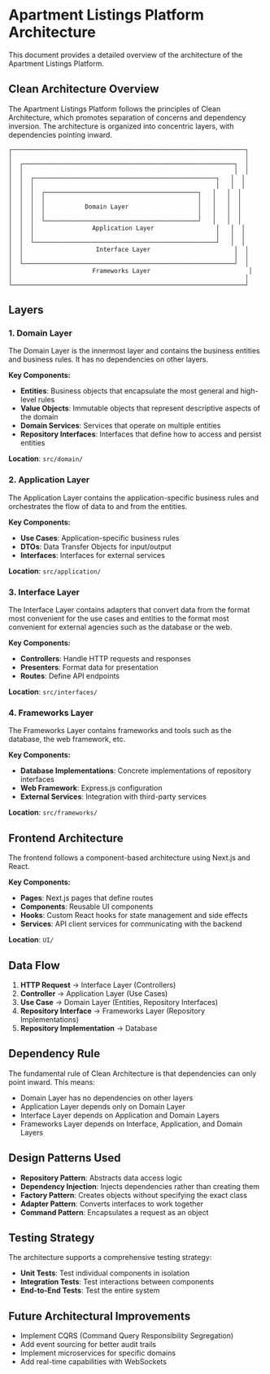 # Apartment Listings Platform Architecture

This document provides a detailed overview of the architecture of the Apartment Listings Platform.

## Clean Architecture Overview

The Apartment Listings Platform follows the principles of Clean Architecture, which promotes separation of concerns and dependency inversion. The architecture is organized into concentric layers, with dependencies pointing inward.

```
┌────────────────────────────────────────────────────────────────┐
│                                                                │
│  ┌──────────────────────────────────────────────────────────┐  │
│  │                                                          │  │
│  │  ┌──────────────────────────────────────────────────┐   │  │
│  │  │                                                  │   │  │
│  │  │  ┌──────────────────────────────────────────┐   │   │  │
│  │  │  │                                          │   │   │  │
│  │  │  │           Domain Layer                   │   │   │  │
│  │  │  │                                          │   │   │  │
│  │  │  └──────────────────────────────────────────┘   │   │  │
│  │  │                Application Layer                 │   │  │
│  │  │                                                  │   │  │
│  │  └──────────────────────────────────────────────────┘   │  │
│  │                    Interface Layer                       │  │
│  │                                                          │  │
│  └──────────────────────────────────────────────────────────┘  │
│                      Frameworks Layer                           │
│                                                                │
└────────────────────────────────────────────────────────────────┘
```

## Layers

### 1. Domain Layer

The Domain Layer is the innermost layer and contains the business entities and business rules. It has no dependencies on other layers.

**Key Components:**
- **Entities**: Business objects that encapsulate the most general and high-level rules
- **Value Objects**: Immutable objects that represent descriptive aspects of the domain
- **Domain Services**: Services that operate on multiple entities
- **Repository Interfaces**: Interfaces that define how to access and persist entities

**Location**: `src/domain/`

### 2. Application Layer

The Application Layer contains the application-specific business rules and orchestrates the flow of data to and from the entities.

**Key Components:**
- **Use Cases**: Application-specific business rules
- **DTOs**: Data Transfer Objects for input/output
- **Interfaces**: Interfaces for external services

**Location**: `src/application/`

### 3. Interface Layer

The Interface Layer contains adapters that convert data from the format most convenient for the use cases and entities to the format most convenient for external agencies such as the database or the web.

**Key Components:**
- **Controllers**: Handle HTTP requests and responses
- **Presenters**: Format data for presentation
- **Routes**: Define API endpoints

**Location**: `src/interfaces/`

### 4. Frameworks Layer

The Frameworks Layer contains frameworks and tools such as the database, the web framework, etc.

**Key Components:**
- **Database Implementations**: Concrete implementations of repository interfaces
- **Web Framework**: Express.js configuration
- **External Services**: Integration with third-party services

**Location**: `src/frameworks/`

## Frontend Architecture

The frontend follows a component-based architecture using Next.js and React.

**Key Components:**
- **Pages**: Next.js pages that define routes
- **Components**: Reusable UI components
- **Hooks**: Custom React hooks for state management and side effects
- **Services**: API client services for communicating with the backend

**Location**: `UI/`

## Data Flow

1. **HTTP Request** → Interface Layer (Controllers)
2. **Controller** → Application Layer (Use Cases)
3. **Use Case** → Domain Layer (Entities, Repository Interfaces)
4. **Repository Interface** → Frameworks Layer (Repository Implementations)
5. **Repository Implementation** → Database

## Dependency Rule

The fundamental rule of Clean Architecture is that dependencies can only point inward. This means:
- Domain Layer has no dependencies on other layers
- Application Layer depends only on Domain Layer
- Interface Layer depends on Application and Domain Layers
- Frameworks Layer depends on Interface, Application, and Domain Layers

## Design Patterns Used

- **Repository Pattern**: Abstracts data access logic
- **Dependency Injection**: Injects dependencies rather than creating them
- **Factory Pattern**: Creates objects without specifying the exact class
- **Adapter Pattern**: Converts interfaces to work together
- **Command Pattern**: Encapsulates a request as an object

## Testing Strategy

The architecture supports a comprehensive testing strategy:
- **Unit Tests**: Test individual components in isolation
- **Integration Tests**: Test interactions between components
- **End-to-End Tests**: Test the entire system

## Future Architectural Improvements

- Implement CQRS (Command Query Responsibility Segregation)
- Add event sourcing for better audit trails
- Implement microservices for specific domains
- Add real-time capabilities with WebSockets